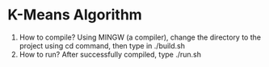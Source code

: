 # K-Means Algorithm
1. How to compile?
  Using MINGW (a compiler), change the directory to the project using cd command, then type in ./build.sh
2. How to run?
  After successfully compiled, type ./run.sh
  
